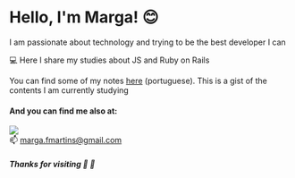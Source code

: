 # Hello, I'm Marga! :blush:

I am passionate about technology and trying to be the best developer I can

:computer: Here I share my studies about JS and Ruby on Rails

You can find some of my notes [here](https://gist.github.com/fmarga) (portuguese). This is a gist of the contents I am currently studying

#### And you can find me also at:
<a href="https://www.linkedin.com/in/fmarga/"><img src="https://img.shields.io/badge/LinkedIn-0077B5?style=for-the-badge&logo=linkedin&logoColor=white"></a> <br>
📫 <a href="mailto:marga.fmartins@gmail.com">marga.fmartins@gmail.com</a>

##### Thanks for visiting :girl: :wave:
